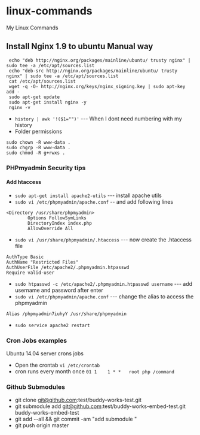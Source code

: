 # linux-commands
My Linux Commands 

## Install Nginx 1.9 to ubuntu Manual way 
```
 echo "deb http://nginx.org/packages/mainline/ubuntu/ trusty nginx" | sudo tee -a /etc/apt/sources.list
 echo "deb-src http://nginx.org/packages/mainline/ubuntu/ trusty nginx" | sudo tee -a /etc/apt/sources.list
 cat /etc/apt/sources.list
 wget -q -O- http://nginx.org/keys/nginx_signing.key | sudo apt-key add -
 sudo apt-get update
 sudo apt-get install nginx -y
 nginx -v
```



* `history | awk '!($1="")'` --- When I dont need numbering with my history
* Folder permissions
```
sudo chown -R www-data .
sudo chgrp -R www-data .
sudo chmod -R g+rwxs .
```
### PHPmyadmin Security tips

#### Add htaccess

* `sudo apt-get install apache2-utils` --- install apache utils 
* `sudo vi /etc/phpmyadmin/apache.conf` -- and add following lines
```
<Directory /usr/share/phpmyadmin>
        Options FollowSymLinks
        DirectoryIndex index.php
        AllowOverride All
```
* `sudo vi /usr/share/phpmyadmin/.htaccess` --- now create the .htaccess file
```
AuthType Basic
AuthName "Restricted Files"
AuthUserFile /etc/apache2/.phpmyadmin.htpasswd
Require valid-user
```
* `sudo htpasswd -c /etc/apache2/.phpmyadmin.htpasswd username` --- add username and password after enter
* `sudo vi /etc/phpmyadmin/apache.conf` --- change the alias to access the phpmyadmin
```
Alias /phpmyadmin7iuhyY /usr/share/phpmyadmin
```
* `sudo service apache2 restart`

### Cron Jobs examples 

Ubuntu 14.04 server crons jobs 
* Open the crontab `vi /etc/crontab`
* cron runs every month once `01 1    1 * *   root php /command`

### Github Submodules

* git clone git@github.com:test/buddy-works-test.git
* git submodule add git@github.com:test/buddy-works-embed-test.git buddy-works-embed-test
* git add --all && git commit -am "add submodule "
* git push origin master

